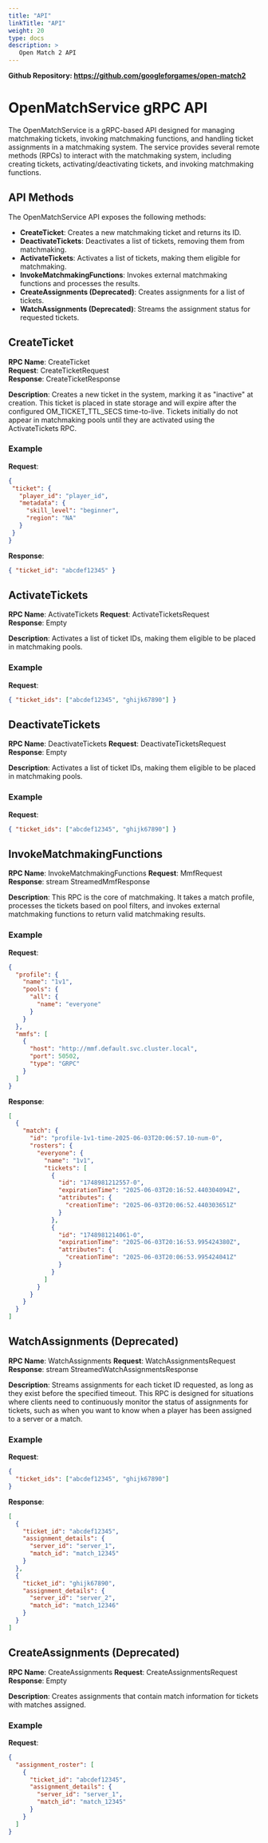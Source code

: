 ```yaml
---
title: "API"
linkTitle: "API"
weight: 20
type: docs
description: >
   Open Match 2 API
---
```


**Github Repository: https://github.com/googleforgames/open-match2**

# OpenMatchService gRPC API

The OpenMatchService is a gRPC-based API designed for managing matchmaking tickets, invoking matchmaking functions, and handling ticket assignments in a matchmaking system. The service provides several remote methods (RPCs) to interact with the matchmaking system, including creating tickets, activating/deactivating tickets, and invoking matchmaking functions.

## API Methods

The OpenMatchService API exposes the following methods:

- **CreateTicket**: Creates a new matchmaking ticket and returns its ID.
- **DeactivateTickets**: Deactivates a list of tickets, removing them from matchmaking.
- **ActivateTickets**: Activates a list of tickets, making them eligible for matchmaking.
- **InvokeMatchmakingFunctions**: Invokes external matchmaking functions and processes the results.
- **CreateAssignments (Deprecated)**: Creates assignments for a list of tickets.
- **WatchAssignments (Deprecated)**: Streams the assignment status for requested tickets.

## CreateTicket

**RPC Name**: CreateTicket  
**Request**: CreateTicketRequest  
**Response**: CreateTicketResponse

**Description**: Creates a new ticket in the system, marking it as "inactive" at creation. This ticket is placed in state storage and will expire after the configured OM_TICKET_TTL_SECS time-to-live. Tickets initially do not appear in matchmaking pools until they are activated using the ActivateTickets RPC.

### Example

**Request**:
```json
{
 "ticket": {
   "player_id": "player_id",
   "metadata": {
     "skill_level": "beginner",
     "region": "NA"
   }
 }
}
```
**Response**:
```json
{ "ticket_id": "abcdef12345" }
```

## ActivateTickets

**RPC Name**: ActivateTickets 
**Request**: ActivateTicketsRequest  
**Response**: Empty

**Description**: Activates a list of ticket IDs, making them eligible to be placed in matchmaking pools.

### Example

**Request**:
```json
{ "ticket_ids": ["abcdef12345", "ghijk67890"] }
```

## DeactivateTickets

**RPC Name**: DeactivateTickets 
**Request**: DeactivateTicketsRequest  
**Response**: Empty

**Description**: Activates a list of ticket IDs, making them eligible to be placed in matchmaking pools.

### Example

**Request**:
```json
{ "ticket_ids": ["abcdef12345", "ghijk67890"] }
```

## InvokeMatchmakingFunctions

**RPC Name**: InvokeMatchmakingFunctions 
**Request**: MmfRequest  
**Response**: stream StreamedMmfResponse

**Description**: This RPC is the core of matchmaking. It takes a match profile, processes the tickets
based on pool filters, and invokes external matchmaking functions to return valid matchmaking results.

### Example

**Request**:
```json
{
  "profile": {
    "name": "1v1",
    "pools": {
      "all": {
        "name": "everyone"
      }
    }
  },
  "mmfs": [
    {
      "host": "http://mmf.default.svc.cluster.local",
      "port": 50502,
      "type": "GRPC"
    }
  ]
}
```
**Response**:
```json
[
  {
    "match": {
      "id": "profile-1v1-time-2025-06-03T20:06:57.10-num-0",
      "rosters": {
        "everyone": {
          "name": "1v1",
          "tickets": [
            {
              "id": "1748981212557-0",
              "expirationTime": "2025-06-03T20:16:52.440304094Z",
              "attributes": {
                "creationTime": "2025-06-03T20:06:52.440303651Z"
              }
            },
            {
              "id": "1748981214061-0",
              "expirationTime": "2025-06-03T20:16:53.995424380Z",
              "attributes": {
                "creationTime": "2025-06-03T20:06:53.995424041Z"
              }
            }
          ]
        }
      }
    }
  }
]
```

## WatchAssignments (Deprecated)

**RPC Name**: WatchAssignments
**Request**: WatchAssignmentsRequest
**Response**: stream StreamedWatchAssignmentsResponse

**Description**: Streams assignments for each ticket ID requested, as long as they exist before the
specified timeout. This RPC is designed for situations where clients need to continuously monitor
the status of assignments for tickets, such as when you want to know when a player has been assigned
to a server or a match.

### Example

**Request**:
```json
{
  "ticket_ids": ["abcdef12345", "ghijk67890"]
}
```
**Response**:
```json
[
  {
    "ticket_id": "abcdef12345",
    "assignment_details": {
      "server_id": "server_1",
      "match_id": "match_12345"
    }
  },
  {
    "ticket_id": "ghijk67890",
    "assignment_details": {
      "server_id": "server_2",
      "match_id": "match_12346"
    }
  }
]
```

## CreateAssignments (Deprecated)

**RPC Name**: CreateAssignments
**Request**: CreateAssignmentsRequest
**Response**: Empty

**Description**: Creates assignments that contain match information for tickets with matches assigned.

### Example

**Request**:
```json
{
  "assignment_roster": [
    {
      "ticket_id": "abcdef12345",
      "assignment_details": {
        "server_id": "server_1",
        "match_id": "match_12345"
      }
    }
  ]
}

```
